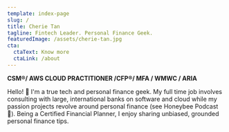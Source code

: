 ```yaml
---
template: index-page
slug: /
title: Cherie Tan
tagline: Fintech Leader. Personal Finance Geek.
featuredImage: /assets/cherie-tan.jpg
cta:
  ctaText: Know more
  ctaLink: /about
---
```

**CSM®/ AWS CLOUD PRACTITIONER /CFP®/ MFA / WMWC / ARIA**

Hello! 👋 I'm a true tech and personal finance geek. My full time job involves consulting with large, international banks on software and cloud while my passion projects revolve around personal finance (see Honeybee Podcast 🐝). Being a Certified Financial Planner, I enjoy sharing unbiased, grounded personal finance tips.